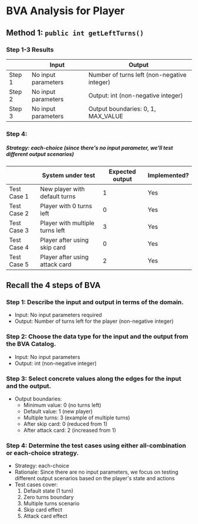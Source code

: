 # BVA Analysis for Player

## Method 1: `public int getLeftTurns()`

### Step 1-3 Results

|        | Input               | Output                                      |
| ------ | ------------------- | ------------------------------------------- |
| Step 1 | No input parameters | Number of turns left (non-negative integer) |
| Step 2 | No input parameters | Output: int (non-negative integer)          |
| Step 3 | No input parameters | Output boundaries: 0, 1, MAX_VALUE          |

### Step 4:

##### Strategy: each-choice (since there's no input parameter, we'll test different output scenarios)

|             | System under test               | Expected output | Implemented? |
| ----------- | ------------------------------- | --------------- | ------------ |
| Test Case 1 | New player with default turns   | 1               | Yes          |
| Test Case 2 | Player with 0 turns left        | 0               | Yes          |
| Test Case 3 | Player with multiple turns left | 3               | Yes          |
| Test Case 4 | Player after using skip card    | 0               | Yes          |
| Test Case 5 | Player after using attack card  | 2               | Yes          |

## Recall the 4 steps of BVA

### Step 1: Describe the input and output in terms of the domain.

- Input: No input parameters required
- Output: Number of turns left for the player (non-negative integer)

### Step 2: Choose the data type for the input and the output from the BVA Catalog.

- Input: No input parameters
- Output: int (non-negative integer)

### Step 3: Select concrete values along the edges for the input and the output.

- Output boundaries:
  - Minimum value: 0 (no turns left)
  - Default value: 1 (new player)
  - Multiple turns: 3 (example of multiple turns)
  - After skip card: 0 (reduced from 1)
  - After attack card: 2 (increased from 1)

### Step 4: Determine the test cases using either all-combination or each-choice strategy.

- Strategy: each-choice
- Rationale: Since there are no input parameters, we focus on testing different output scenarios based on the player's state and actions
- Test cases cover:
  1. Default state (1 turn)
  2. Zero turns boundary
  3. Multiple turns scenario
  4. Skip card effect
  5. Attack card effect

